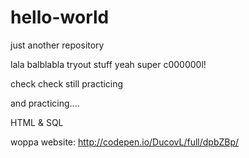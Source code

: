 # hello-world
just another repository

lala balblabla tryout
stuff
yeah super
c000000l!


check check still practicing

and practicing....

HTML & SQL

woppa website: http://codepen.io/DucovL/full/dpbZBp/
